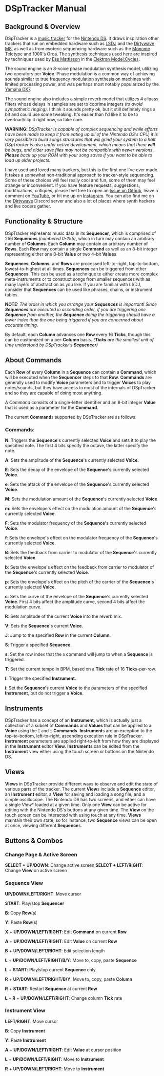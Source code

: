 # DSpTracker Manual

## Background & Overview

DSpTracker is a [music tracker](https://en.wikipedia.org/wiki/Music_tracker) for the [Nintendo DS](https://en.wikipedia.org/wiki/Nintendo_DS). It draws inspiration other trackers that run on embedded hardware such as [LSDJ](https://littlesounddj.com/lsd/index.php) and the [Dirtywave M8](https://dirtywave.com/products/m8-tracker-model-02), as well as from esoteric sequencing hardware such as the [Monome Teletype](https://monome.org/docs/teletype/) and [100R's Orca](https://100r.co/site/orca.html). The synthesis techniques used here are inspired by techniques used by [Ess Mattisson](https://mtsn.se/) in the [Elektron Model:Cycles](https://www.elektron.se/en/modelcycles-explorer).

The sound engine is an 8-voice phase modulation synthesis model, utilizing two operators per **Voice**. Phase modulation is a common way of achieving sounds similar to true frequency modulation synthesis on machines with limited processing power, and was perhaps most notably popularized by the [Yamaha DX7](https://www.elektron.se/en/modelcycles-explorer). 

The sound engine also includes a simple reverb model that utilizes 4 allpass filters whose delays in samples are set to coprime integers _(to avoid sympathetic ringing)_. I think it sounds pretty ok, but it still definitely rings a bit and could use some tweaking. It's easier than I'd like it to be to overload/clip it right now, so take care.

**WARNING**: _DSpTracker is capable of complex sequencing and while efforts have been made to keep it from eating up all of the Nintendo DS's CPU, it is very possible to build songs structures that will grind your system to a halt. DSpTracker is also under active development, which means that there **will** be bugs, and older save files may not be compatible with newer versions. **Please** back up your ROM with your song saves if you want to be able to load up older projects._

I have used and loved many trackers, but this is the first one I've ever made. It takes a somewhat non-traditional approach to tracker-style sequencing. Some of these choices will feel really cool and fun, some of them may feel strange or inconvenient. If you have feature requests, suggestions, modifications, critiques, please feel free to open an [Issue on Github](https://github.com/efairbanks/DSpTracker/issues), leave a comment on [YouTube](https://www.youtube.com/watch?v=EoiKvP5bhOY), or hit me up on [Instagram](https://www.instagram.com/erisfairbanks/). You can also find me on the [Dirtywave](https://dirtywave.com/) Discord server and also a lot of places where synth hackers and live coders gather.

## Functionality & Structure

DSpTracker represents music data in its **Sequencer**, which is comprised of 256 **Sequences** _(numbered 0-255)_, which in turn may contain an arbitrary number of **Columns**. Each **Column** may contain an arbitrary number of **Rows**. Each **Row** may contain a single **Command** as well as an 8-bit integer representing either one 8-bit **Value** or two 4-bit **Value**s.

**Sequences**, **Columns**, and **Rows** are processed left-to-right, top-to-bottom, lowest-to-highest at all times. **Sequences** can be triggered from other **Sequences**. This can be used as a technique to either create more complex meta-instruments or to construct songs from smaller sequences with as many layers of abstraction as you like. If you are familiar with LSDJ, consider that **Sequences** can be used like phrases, chains, or instrument tables.

**NOTE:** _The order in which you arrange your **Sequences** is important! Since **Sequences** are executed in ascending order, if you are triggering one **Sequence** from another, the **Sequence** doing the triggering should have a lower index than the one being triggered if you are concerned about accurate timing._

By default, each **Column** advances one **Row** every 16 **Ticks**, though this can be customized on a per-**Column** basis. _(**Ticks** are the smallest unit of time understood by DSpTracker's **Sequencer**)_

## About Commands

Each **Row** of every **Column** in a **Sequence** can contain a **Command**, which will be executed when the **Sequencer** steps to that **Row**. **Commands** are generally used to modify **Voice** parameters and to trigger **Voice**s to play notes/sounds, but they have access to most of the internals of DSpTracker and so they are capable of doing most anything.

A *Command* consists of a single-letter identifier and an 8-bit integer **Value** that is used as a parameter for the **Command**.

The current **Command**s supported by DSpTracker are as follows:

### Commands:

**N**: Triggers the **Sequence**'s currently selected **Voice** and sets it to play the specified note. The first 4 bits specify the octave, the latter specify the note.

**A**: Sets the amplitude of the **Sequence**'s currently selected **Voice**.

**E**: Sets the decay of the envelope of the **Sequence**'s currently selected **Voice**.

**e**: Sets the attack of the envelope of the **Sequence**'s currently selected **Voice**.

**M**: Sets the modulation amount of the **Sequence**'s currently selected **Voice**.

**m**: Sets the envelope's effect on the modulation amount of the **Sequence**'s currently selected **Voice**.

**F**: Sets the modulator frequency of the **Sequence**'s currently selected **Voice**.

**f**: Sets the envelope's effect on the modulator frequency of the **Sequence**'s currently selected **Voice**.

**B**: Sets the feedback from carrier to modulator of the **Sequence**'s currently selected **Voice**.

**b**: Sets the envelope's effect on the feedback from carrier to modulator of the **Sequence**'s currently selected **Voice**.

**p**: Sets the envelope's effect on the pitch of the carrier of the **Sequence**'s currently selected **Voice**.

**c**: Sets the curve of the envelope of the **Sequence**'s currently selected **Voice**. First 4 bits affect the amplitude curve, second 4 bits affect the modulation curve.

**R**: Sets amplitude of the current **Voice** into the reverb mix.

**V**: Sets the **Sequence**'s current **Voice**.

**J**: Jump to the specified **Row** in the current **Column**.

**S**: Trigger a specified **Sequence**.

**s**: Set the row index that the `S` command will jump to when a **Sequence** is triggered.

**T**: Set the current tempo in BPM, based on a **Tick** rate of 16 **Tick**s-per-row.

**I**: Trigger the specified **Instrument**.

**i**: Set the **Sequence**'s current **Voice** to the parameters of the specified **Instrument**, but do not trigger a **Voice**.

## Instruments

DSpTracker has a concept of an **Instrument**, which is actually just a collection of a subset of **Commands** and **Values** that can be applied to a **Voice** using the `I` and `i` **Commands**. **Instrument**s are an exception to the top-to-bottom, left-to-right, ascending execution rule in DSpTracker. **Instrument** parameters are applied right-to-left from how they are displayed in the **Instrument** editor **View**. **Instrument**s can be edited from the **Instrument** view either using the touch screen or buttons on the Nintendo DS.

## Views

**View**s in DSpTracker provide different ways to observe and edit the state of various parts of the tracker. The current **View**s include a **Sequence** editor, an **Instrument** editor, a **View** for saving and loading a song file, and a simple oscillocope. The Nintendo DS has two screens, and either can have a single *View** loaded at a given time. Only one **View** can be active for editing with the Nintendo DS's buttons at any given time. The **View** on the touch screen can be interacted with using touch at any time. **Views** maintain their own state, so for instance, two **Sequence** views can be open at once, viewing different **Sequence**s.

## Buttons & Combos

### Change Page & Active Screen

**SELECT + UP/DOWN**: Change active screen
**SELECT + LEFT/RIGHT**: Change **View** on active screen

### Sequence View

**UP/DOWN/LEFT/RIGHT**: Move cursor

**START**: Play/stop **Sequencer**

**B**: Copy **Row**(s)

**Y**: Paste **Row**(s)

**X** + **UP/DOWN/LEFT/RIGHT**: Edit **Command** on current **Row**

**A** + **UP/DOWN/LEFT/RIGHT**: Edit **Value** on current **Row**

**B** + **UP/DOWN/LEFT/RIGHT**: Edit selection length

**L** + **UP/DOWN/LEFT/RIGHT/B/Y**: Move to, copy, paste **Sequence**

**L** + **START**: Play/stop current **Sequence** only

**R** + **UP/DOWN/LEFT/RIGHT/B/Y**: Move to, copy, paste **Column**

**R** + **START**: Restart **Sequence** at current **Row**

**L + R** + **UP/DOWN/LEFT/RIGHT**: Change column **Tick** rate

### Instrument View

**LEFT/RIGHT**: Move cursor

**B**: Copy **Instrument**

**Y**: Paste **Instrument**

**A** + **UP/DOWN/LEFT/RIGHT**: Edit **Value** at cursor position

**L** + **UP/DOWN/LEFT/RIGHT**: Move to **Instrument**

**R** + **UP/DOWN/LEFT/RIGHT**: Move to **Instrument**


